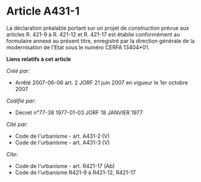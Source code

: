 # Article A431-1

La déclaration préalable portant sur un projet de construction prévue aux articles R. 421-9 à R. 421-12 et R. 421-17 est
établie conformément au formulaire annexé au présent titre, enregistré par la direction générale de la modernisation de
l'Etat sous le numéro CERFA 13404*01.

**Liens relatifs à cet article**

_Créé par_:

  - Arrêté 2007-06-06 art. 2 JORF 21 juin 2007 en vigueur le 1er octobre 2007

_Codifié par_:

  - Décret n°77-38 1977-01-03 JORF 18 JANVIER 1977

_Cité par_:

  - Code de l'urbanisme - art. A431-2 (V)
  - Code de l'urbanisme - art. A431-3 (V)

_Cite_:

  - Code de l'urbanisme - art. R421-17 (Ab)
  - Code de l'urbanisme R421-9 à R421-12, R421-17
